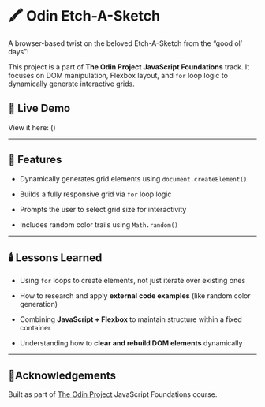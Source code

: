 # 🖍️ Odin Etch-A-Sketch

A browser-based twist on the beloved Etch-A-Sketch from the “good ol’ days”!

This project is a part of **The Odin Project JavaScript Foundations** track. It focuses on DOM manipulation, Flexbox layout, and `for` loop logic to dynamically generate interactive grids.



##  🚀 Live Demo

View it here: ()

---

## 🍃 Features

* Dynamically generates grid elements using `document.createElement()`

* Builds a fully responsive grid via `for` loop logic

* Prompts the user to select grid size for interactivity

* Includes random color trails using `Math.random()`
---

## 🕯️ Lessons Learned 

* Using `for` loops to create elements, not just iterate over existing ones

* How to research and apply **external code examples** (like random color generation)

* Combining **JavaScript + Flexbox** to maintain structure within a fixed container

* Understanding how to **clear and rebuild DOM elements** dynamically

---

## 💬Acknowledgements 

Built as part of [The Odin Project](https://www.theodinproject.com/) JavaScript Foundations course.